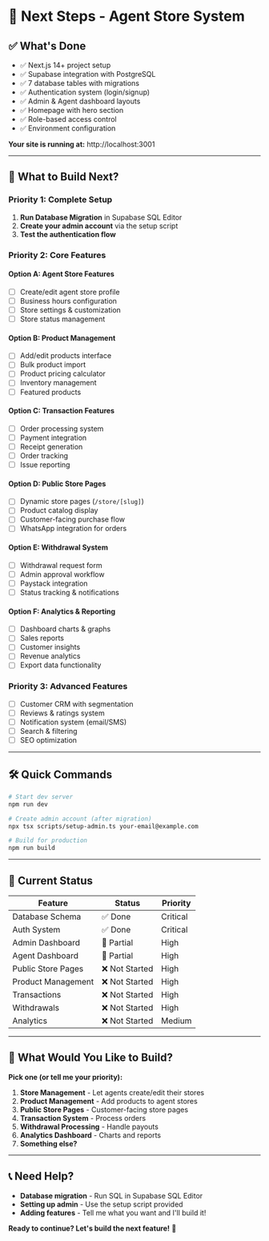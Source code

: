 # 🚀 Next Steps - Agent Store System

## ✅ What's Done

- ✅ Next.js 14+ project setup
- ✅ Supabase integration with PostgreSQL
- ✅ 7 database tables with migrations
- ✅ Authentication system (login/signup)
- ✅ Admin & Agent dashboard layouts
- ✅ Homepage with hero section
- ✅ Role-based access control
- ✅ Environment configuration

**Your site is running at:** http://localhost:3001

---

## 🎯 What to Build Next?

### Priority 1: Complete Setup
1. **Run Database Migration** in Supabase SQL Editor
2. **Create your admin account** via the setup script
3. **Test the authentication flow**

### Priority 2: Core Features

#### Option A: Agent Store Features
- [ ] Create/edit agent store profile
- [ ] Business hours configuration
- [ ] Store settings & customization
- [ ] Store status management

#### Option B: Product Management
- [ ] Add/edit products interface
- [ ] Bulk product import
- [ ] Product pricing calculator
- [ ] Inventory management
- [ ] Featured products

#### Option C: Transaction Features
- [ ] Order processing system
- [ ] Payment integration
- [ ] Receipt generation
- [ ] Order tracking
- [ ] Issue reporting

#### Option D: Public Store Pages
- [ ] Dynamic store pages (`/store/[slug]`)
- [ ] Product catalog display
- [ ] Customer-facing purchase flow
- [ ] WhatsApp integration for orders

#### Option E: Withdrawal System
- [ ] Withdrawal request form
- [ ] Admin approval workflow
- [ ] Paystack integration
- [ ] Status tracking & notifications

#### Option F: Analytics & Reporting
- [ ] Dashboard charts & graphs
- [ ] Sales reports
- [ ] Customer insights
- [ ] Revenue analytics
- [ ] Export data functionality

### Priority 3: Advanced Features
- [ ] Customer CRM with segmentation
- [ ] Reviews & ratings system
- [ ] Notification system (email/SMS)
- [ ] Search & filtering
- [ ] SEO optimization

---

## 🛠️ Quick Commands

```bash
# Start dev server
npm run dev

# Create admin account (after migration)
npx tsx scripts/setup-admin.ts your-email@example.com

# Build for production
npm run build
```

---

## 📝 Current Status

| Feature | Status | Priority |
|---------|--------|----------|
| Database Schema | ✅ Done | Critical |
| Auth System | ✅ Done | Critical |
| Admin Dashboard | 🚧 Partial | High |
| Agent Dashboard | 🚧 Partial | High |
| Public Store Pages | ❌ Not Started | High |
| Product Management | ❌ Not Started | High |
| Transactions | ❌ Not Started | High |
| Withdrawals | ❌ Not Started | High |
| Analytics | ❌ Not Started | Medium |

---

## 🎨 What Would You Like to Build?

**Pick one (or tell me your priority):**
1. **Store Management** - Let agents create/edit their stores
2. **Product Management** - Add products to agent stores  
3. **Public Store Pages** - Customer-facing store pages
4. **Transaction System** - Process orders
5. **Withdrawal Processing** - Handle payouts
6. **Analytics Dashboard** - Charts and reports
7. **Something else?**

---

## 📞 Need Help?

- **Database migration** - Run SQL in Supabase SQL Editor
- **Setting up admin** - Use the setup script provided
- **Adding features** - Tell me what you want and I'll build it!

**Ready to continue? Let's build the next feature!** 🚀

